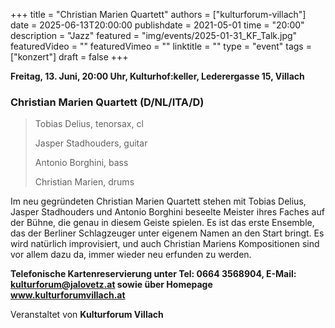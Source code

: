 +++
title = "Christian Marien Quartett"
authors = ["kulturforum-villach"]
date = 2025-06-13T20:00:00
publishdate = 2021-05-01
time = "20:00"
description = "Jazz"
featured = "img/events/2025-01-31_KF_Talk.jpg"
featuredVideo = ""
featuredVimeo = ""
linktitle = ""
type = "event"
tags = ["konzert"]
draft = false
+++

**Freitag, 13. Juni, 20:00 Uhr, Kulturhof:keller, Lederergasse 15, Villach**

### Christian Marien Quartett \(D/NL/ITA/D\)

>Tobias Delius, tenorsax, cl
>
>Jasper Stadhouders, guitar
>
>Antonio Borghini, bass
>
>Christian Marien, drums

Im neu gegründeten Christian Marien Quartett stehen mit Tobias Delius, Jasper Stadhouders und Antonio Borghini beseelte Meister ihres Faches auf der Bühne, die genau in diesem Geiste spielen. Es ist das erste Ensemble, das der Berliner Schlagzeuger unter eigenem Namen an den Start bringt. Es wird natürlich improvisiert, und auch Christian Mariens Kompositionen sind vor allem dazu da, immer wieder neu erfunden zu werden.

**Telefonische Kartenreservierung unter Tel: 0664 3568904, E-Mail: kulturforum@jalovetz.at sowie über Homepage www.kulturforumvillach.at**

Veranstaltet von **Kulturforum Villach**
